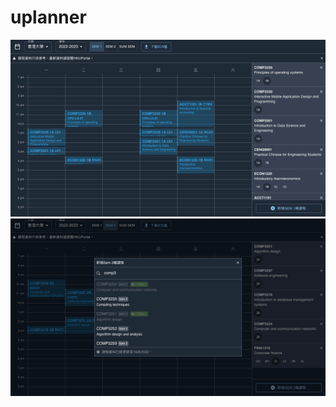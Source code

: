# uplanner

<img src="docs/screenshot-01.png" alt="Screenshot">
<img src="docs/screenshot-02.png" alt="Screenshot">
